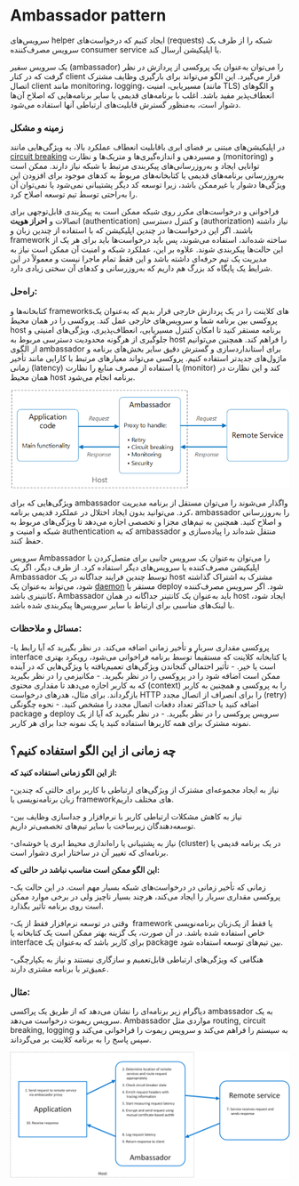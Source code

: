   

# ‏Ambassador pattern

سرویس‌های helper ایجاد کنیم که درخواست‌های (requests) شبکه را از طرف یک سرویس مصرف‌کننده consumer service یا اپلیکیشن ارسال کند.

یک سرویس سفیر (ambassador) را می‌توان به‌عنوان یک پروکسی از پردازش در نظر گرفت که در کنار client قرار می‌گیرد. این الگو می‌تواند برای بارگیری وظایف مشترک اتصال client مانند monitoring، logging، مسیریابی، امنیت (مانند TLS) و الگوهای انعطاف‌پذیر مفید باشد. اغلب با برنامه‌های قدیمی یا سایر برنامه‌هایی که اصلاح آن‌ها دشوار است، به‌منظور گسترش قابلیت‌های ارتباطی آنها استفاده می‌شود.

### **زمینه و مشکل**

 
در اپلیکیشن‌های مبتنی بر فضای ابری باقابلیت انعطاف عملکرد بالا، به ویژگی‌هایی مانند
 [circuit breaking](obsidian://open?vault=cloud_softwares&file=docs%2FCircuit%20Breaker%20pattern)
و مسیردهی و اندازه‌گیری‌ها و متریک‌ها و نظارت (monitoring) و توانایی ایجاد و به‌روزرسانی‌های پیکربندی مرتبط با شبکه نیاز دارند. ممکن است به‌روزرسانی برنامه‌های قدیمی یا کتابخانه‌های مربوط به کدهای موجود برای افزودن این ویژگی‌ها دشوار یا غیرممکن باشد، زیرا توسعه کد دیگر پشتیبانی نمی‌شود یا نمی‌توان آن را به‌راحتی توسط تیم توسعه اصلاح کرد.

فراخوانی و درخواست‌های مکرر روی شبکه ممکن است به پیکربندی قابل‌توجهی برای اتصالات و **احراز هویت** (authentication) و کنترل دسترسی (authorization) نیاز داشته باشند. اگر این درخواست‌ها در چندین اپلیکیشن که با استفاده از چندین زبان و framework ساخته شده‌اند، استفاده می‌شوند، پس باید درخواست‌ها باید برای هر یک از این حالت‌ها پیکربندی شوند. علاوه بر این، عملکرد شبکه و امنیت آن ممکن است نیاز به مدیریت یک تیم حرفه‌ای داشته باشد و این فقط تمام ماجرا نیست و معمولاً در این شرایط یک پایگاه کد بزرگ هم داریم که به‌روزرسانی و کدهای آن سختی زیادی دارد.

### راه‌حل: 

کتابخانه‌ها و frameworksهای کلاینت را در یک پردازش خارجی قرار بدیم که به‌عنوان یک پروکسی بین برنامه شما و سرویس‌های خارجی عمل کند. پروکسی را در همان محیط host برنامه مستقر کنید تا امکان کنترل مسیریابی، انعطاف‌پذیری، ویژگی‌های امنیتی و جلوگیری از هرگونه محدودیت دسترسی مربوط به host را فراهم کند. همچنین می‌توانیم از الگوی ambassador برای استانداردسازی و گسترش دقیق سایر بخش‌های برنامه و ماژول‌های جدیدتر استفاده کنیم. پروکسی می‌تواند معیارهای مرتبط با کارایی مانند تأخیر زمانی (latency) یا استفاده از مصرف منابع را نظارت (monitor) کند و این نظارت در همان محیط host برنامه انجام می‌شود.

![ambassador](../assets/design_implementation/ambassador.png)

ویژگی‌هایی که برای ambassador واگذار می‌شوند را می‌توان مستقل از برنامه مدیریت کرد. می‌توانید بدون ایجاد اختلال در عملکرد قدیمی برنامه، ambassador را به‌روزرسانی و اصلاح کنید. همچنین به تیم‌های مجزا و تخصصی اجازه می‌دهد تا ویژگی‌های مربوط به شبکه و امنیت و  authentication که به ambassador منتقل شده‌اند را پیاده‌سازی و حفظ کنند.

سرویس Ambassador را می‌توان به‌عنوان یک سرویس جانبی برای متصل‌کردن با اپلیکیشن مصرف‌کننده یا سرویس‌های دیگر استفاده کرد. از طرف دیگر، اگر یک Ambassador توسط چندین فرایند جداگانه در یک host مشترک به اشتراک گذاشته شود، می‌تواند به‌عنوان یک [daemon](https://en.wikipedia.org/wiki/Daemon_(computing)) مستقر یا deploy شود. اگر سرویس مصرف‌کننده کانتینری باشد، Ambassador باید به‌عنوان یک کانتینر جداگانه در همان host ایجاد شود، با لینک‌های مناسبی برای ارتباط با سایر سرویس‌ها پیکربندی شده باشد.

### مسائل و ملاحظات:

-‏ پروکسی مقداری سربار و تأخیر زمانی اضافه می‌کند. در نظر بگیرید که آیا رابط یا interface یا کتابخانه کلاینت که مستقیماً توسط برنامه فراخوانی می‌شود، رویکرد بهتری است یا خیر.
-‏ تأثیر احتمالی گنجاندن ویژگی‌های تعمیم‌یافته یا ویژگی‌هایی که در آینده ممکن است اضافه شود را در پروکسی را در نظر بگیرید.
-‏ مکانیزمی را در نظر بگیرید که به کاربر اجازه می‌دهد تا مقداری محتوی (context) را به پروکسی و همچنین به کاربر بازگرداند. برای مثال، هدرهای درخواست HTTP را برای انصراف از اتصال مجدد (retry) اضافه کنید یا حداکثر تعداد دفعات اتصال مجدد را مشخص کنید.
-‏ نحوه چگونگی package و deploy سرویس پروکسی را در نظر بگیرید.
-‏ در نظر بگیرید که آیا از یک نمونه مشترک برای همه کاربرها استفاده کنید یا یک نمونه جدا برای هر کاربر.

## **چه زمانی از این الگو استفاده کنیم؟**

**از این الگو زمانی استفاده کنید که:**

-‏ نیاز به ایجاد مجموعه‌ای مشترک از ویژگی‌های ارتباطی با کاربر برای حالتی که چندین زبان برنامه‌نویسی یا frameworkهای مختلف داریم.

-‏ نیاز به کاهش مشکلات ارتباطی کاربر با نرم‌افزار و جداسازی وظایف بین توسعه‌دهندگان زیرساخت با سایر تیم‌های تخصصی‌تر داریم.

-‏ نیاز به پشتیبانی یا راه‌اندازی محیط ابری یا خوشه‌ای(cluster) در یک برنامه قدیمی یا برنامه‌ای که تغییر آن در ساختار ابری دشوار است.

**این الگو ممکن است مناسب نباشد در حالتی که:**

-‏ زمانی که تأخیر زمانی در درخواست‌های شبکه بسیار مهم است. در این حالت یک پروکسی مقداری سربار را ایجاد می‌کند، هرچند بسیار ناچیز ولی در برخی موارد ممکن است روی برنامه تأثیر بگذارد.

-‏ وقتی در توسعه نرم‌افزار فقط از یک framework یا فقط از یک‌زبان برنامه‌نویسی خاص استفاده شده باشد. در آن صورت، یک گزینه بهتر ممکن است یک کتابخانه یا interface برای کاربر باشد که به‌عنوان یک package بین تیم‌های توسعه استفاده شود.

-‏ هنگامی که ویژگی‌های ارتباطی قابل‌تعمیم و سازگاری نیستند و نیاز به یکپارچگی عمیق‌تر با برنامه مشتری دارند.

### **مثال:**

دیاگرام زیر برنامه‌ای را نشان می‌دهد که از طریق یک پراکسی ambassador به یک سرویس ریموت درخواست می‌دهد. Ambassador مواردی مثل routing, circuit breaking, logging به سیستم را فراهم می‌کند و سرویس ریموت را فراخوانی می‌کند و سپس پاسخ را به برنامه کلاینت بر می‌گرداند.

![ambassador-example](../assets/design_implementation/ambassador-example.png)
